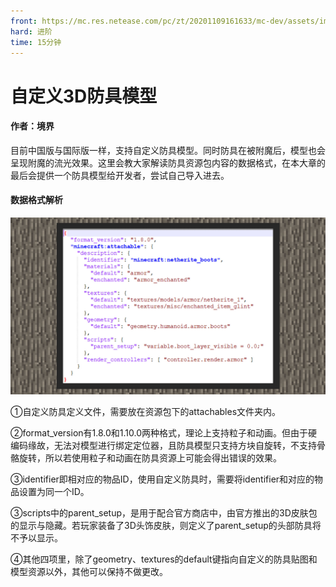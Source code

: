 ```yaml
---
front: https://mc.res.netease.com/pc/zt/20201109161633/mc-dev/assets/img/3_1.f375f404.jpg
hard: 进阶
time: 15分钟
---
```


# 自定义3D防具模型

 

#### 作者：境界

  

目前中国版与国际版一样，支持自定义防具模型。同时防具在被附魔后，模型也会呈现附魔的流光效果。这里会教大家解读防具资源包内容的数据格式，在本大章的最后会提供一个防具模型给开发者，尝试自己导入进去。

 

#### 数据格式解析

![](./images/3_1.jpg)



①自定义防具定义文件，需要放在资源包下的attachables文件夹内。

②format_version有1.8.0和1.10.0两种格式，理论上支持粒子和动画。但由于硬编码缘故，无法对模型进行绑定定位器，且防具模型只支持方块自旋转，不支持骨骼旋转，所以若使用粒子和动画在防具资源上可能会得出错误的效果。

③identifier即相对应的物品ID，使用自定义防具时，需要将identifier和对应的物品设置为同一个ID。

③scripts中的parent_setup，是用于配合官方商店中，由官方推出的3D皮肤包的显示与隐藏。若玩家装备了3D头饰皮肤，则定义了parent_setup的头部防具将不予以显示。

④其他四项里，除了geometry、textures的default键指向自定义的防具贴图和模型资源以外，其他可以保持不做更改。